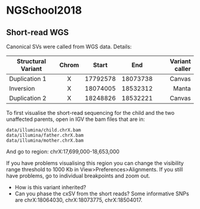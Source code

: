 # NGSchool2018

## Short-read WGS

Canonical SVs were called from WGS data. Details:

| Structural Variant | Chrom | Start    | End      | Variant caller |
| ------------------ |:-----:| :-------:| :------: | --------------:|
| Duplication 1      | X     | 17792578 | 18073738 | Canvas         |
| Inversion          | X     | 18074005 | 18532312 | Manta          |
| Duplication 2      | X     | 18248826 | 18532221 | Canvas         |

To first visualise the short-read sequencing for the child and the two unaffected parents, open in IGV the bam files that are in:

```
data/illumina/child.chrX.bam
data/illumina/father.chrX.bam
data/illumina/mother.chrX.bam
```

And go to region:
chrX:17,699,000-18,653,000	

If you have problems visualising this region you can change the visibility range threshold to 1000 Kb in View>Preferences>Alignments.
If you still have problems, go to individual breakpoints and zoom out.

- How is this variant inherited?
- Can you phase the cxSV from the short reads? Some informative SNPs are chrX:18064030, chrX:18073775, chrX:18504017.

